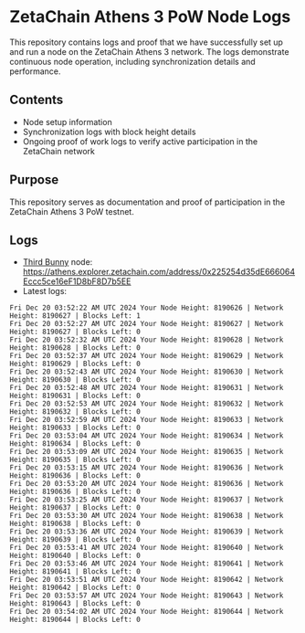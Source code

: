 # ZetaChain Athens 3 PoW Node Logs
This repository contains logs and proof that we have successfully set up and run a node on the ZetaChain Athens 3 network. The logs demonstrate continuous node operation, including synchronization details and performance.

## Contents
- Node setup information
- Synchronization logs with block height details
- Ongoing proof of work logs to verify active participation in the ZetaChain network

## Purpose
This repository serves as documentation and proof of participation in the ZetaChain Athens 3 PoW testnet.

## Logs

- [Third Bunny](https://thirdbunny.xyz/) node: https://athens.explorer.zetachain.com/address/0x225254d35dE666064Eccc5ce16eF1D8bF8D7b5EE
- Latest logs:
```
Fri Dec 20 03:52:22 AM UTC 2024 Your Node Height: 8190626 | Network Height: 8190627 | Blocks Left: 1
Fri Dec 20 03:52:27 AM UTC 2024 Your Node Height: 8190627 | Network Height: 8190627 | Blocks Left: 0
Fri Dec 20 03:52:32 AM UTC 2024 Your Node Height: 8190628 | Network Height: 8190628 | Blocks Left: 0
Fri Dec 20 03:52:37 AM UTC 2024 Your Node Height: 8190629 | Network Height: 8190629 | Blocks Left: 0
Fri Dec 20 03:52:43 AM UTC 2024 Your Node Height: 8190630 | Network Height: 8190630 | Blocks Left: 0
Fri Dec 20 03:52:48 AM UTC 2024 Your Node Height: 8190631 | Network Height: 8190631 | Blocks Left: 0
Fri Dec 20 03:52:53 AM UTC 2024 Your Node Height: 8190632 | Network Height: 8190632 | Blocks Left: 0
Fri Dec 20 03:52:59 AM UTC 2024 Your Node Height: 8190633 | Network Height: 8190633 | Blocks Left: 0
Fri Dec 20 03:53:04 AM UTC 2024 Your Node Height: 8190634 | Network Height: 8190634 | Blocks Left: 0
Fri Dec 20 03:53:09 AM UTC 2024 Your Node Height: 8190635 | Network Height: 8190635 | Blocks Left: 0
Fri Dec 20 03:53:15 AM UTC 2024 Your Node Height: 8190636 | Network Height: 8190636 | Blocks Left: 0
Fri Dec 20 03:53:20 AM UTC 2024 Your Node Height: 8190636 | Network Height: 8190636 | Blocks Left: 0
Fri Dec 20 03:53:25 AM UTC 2024 Your Node Height: 8190637 | Network Height: 8190637 | Blocks Left: 0
Fri Dec 20 03:53:30 AM UTC 2024 Your Node Height: 8190638 | Network Height: 8190638 | Blocks Left: 0
Fri Dec 20 03:53:36 AM UTC 2024 Your Node Height: 8190639 | Network Height: 8190639 | Blocks Left: 0
Fri Dec 20 03:53:41 AM UTC 2024 Your Node Height: 8190640 | Network Height: 8190640 | Blocks Left: 0
Fri Dec 20 03:53:46 AM UTC 2024 Your Node Height: 8190641 | Network Height: 8190641 | Blocks Left: 0
Fri Dec 20 03:53:51 AM UTC 2024 Your Node Height: 8190642 | Network Height: 8190642 | Blocks Left: 0
Fri Dec 20 03:53:57 AM UTC 2024 Your Node Height: 8190643 | Network Height: 8190643 | Blocks Left: 0
Fri Dec 20 03:54:02 AM UTC 2024 Your Node Height: 8190644 | Network Height: 8190644 | Blocks Left: 0
```
